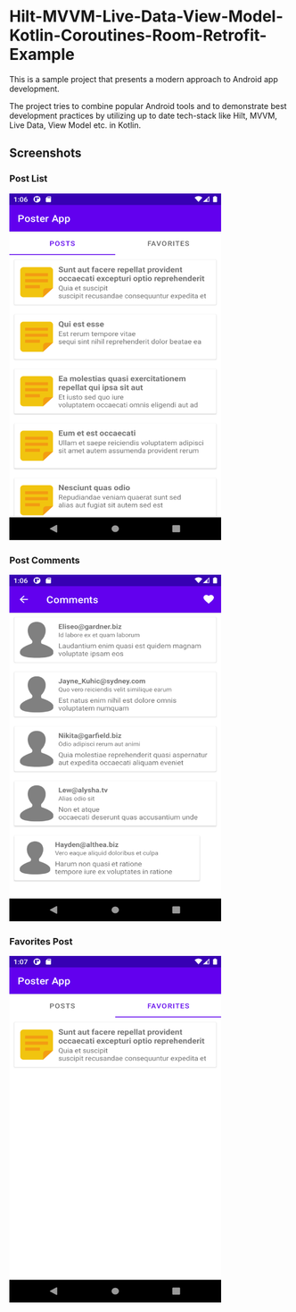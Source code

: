 # Hilt-MVVM-Live-Data-View-Model-Kotlin-Coroutines-Room-Retrofit-Example

This is a sample project that presents a modern approach to Android app development.

The project tries to combine popular Android tools and to demonstrate best development practices by utilizing up to date tech-stack like Hilt, MVVM, Live Data, View Model etc. in Kotlin.


## Screenshots

### Post List
<img src="poster1.png" width="380" height="620">

### Post Comments
<img src="poster2.png" width="380" height="620">

### Favorites Post
<img src="poster3.png" width="380" height="620">
